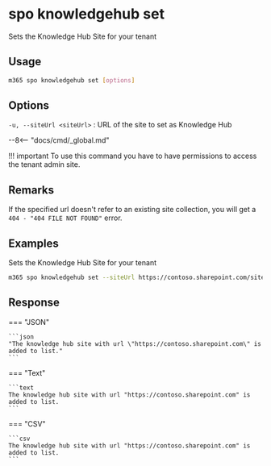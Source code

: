 # spo knowledgehub set

Sets the Knowledge Hub Site for your tenant

## Usage

```sh
m365 spo knowledgehub set [options]
```

## Options

`-u, --siteUrl <siteUrl>`
: URL of the site to set as Knowledge Hub

--8<-- "docs/cmd/_global.md"

!!! important
    To use this command you have to have permissions to access the tenant admin site.

## Remarks

If the specified url doesn't refer to an existing site collection, you will get a `404 - "404 FILE NOT FOUND"` error.

## Examples

Sets the Knowledge Hub Site for your tenant

```sh
m365 spo knowledgehub set --siteUrl https://contoso.sharepoint.com/sites/knowledgesite
```

## Response

=== "JSON"

    ```json
    "The knowledge hub site with url \"https://contoso.sharepoint.com\" is added to list."
    ```

=== "Text"

    ```text
    The knowledge hub site with url "https://contoso.sharepoint.com" is added to list.
    ```

=== "CSV"

    ```csv
    The knowledge hub site with url "https://contoso.sharepoint.com" is added to list.
    ```
